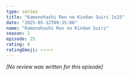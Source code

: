 ```yaml
---
type: series
title: "Kamonohashi Ron no Kindan Suiri 1x25"
date: "2025-05-12T09:35:06"
name: "Kamonohashi Ron no Kindan Suiri"
season: 1
episode: 25
rating: 4
ratingEmoji: ⭐️⭐️⭐️⭐️
---
```


*[No review was written for this episode]*
